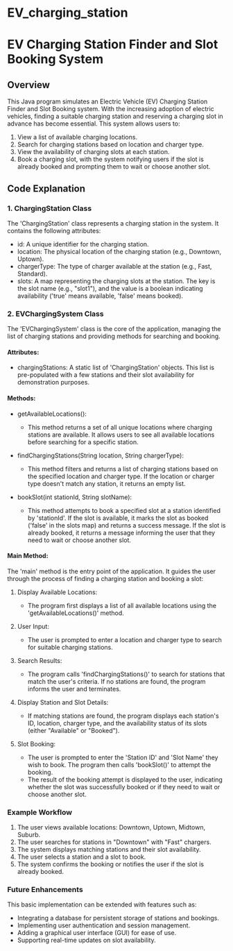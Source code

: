 # EV_charging_station


# EV Charging Station Finder and Slot Booking System

## Overview

This Java program simulates an Electric Vehicle (EV) Charging Station Finder and Slot Booking system. With the increasing adoption of electric vehicles, finding a suitable charging station and reserving a charging slot in advance has become essential. This system allows users to:

1. View a list of available charging locations.
2. Search for charging stations based on location and charger type.
3. View the availability of charging slots at each station.
4. Book a charging slot, with the system notifying users if the slot is already booked and prompting them to wait or choose another slot.

## Code Explanation

### 1. ChargingStation Class

The 'ChargingStation' class represents a charging station in the system. It contains the following attributes:
- id: A unique identifier for the charging station.
- location: The physical location of the charging station (e.g., Downtown, Uptown).
- chargerType: The type of charger available at the station (e.g., Fast, Standard).
- slots: A map representing the charging slots at the station. The key is the slot name (e.g., "slot1"), and the value is a boolean indicating availability ('true' means available, 'false' means booked).

### 2. EVChargingSystem Class

The 'EVChargingSystem' class is the core of the application, managing the list of charging stations and providing methods for searching and booking.

#### Attributes:
- chargingStations: A static list of 'ChargingStation' objects. This list is pre-populated with a few stations and their slot availability for demonstration purposes.

#### Methods:

- getAvailableLocations(): 
  - This method returns a set of all unique locations where charging stations are available. It allows users to see all available locations before searching for a specific station.

- findChargingStations(String location, String chargerType):
  - This method filters and returns a list of charging stations based on the specified location and charger type. If the location or charger type doesn't match any station, it returns an empty list.

- bookSlot(int stationId, String slotName):
  - This method attempts to book a specified slot at a station identified by 'stationId'. If the slot is available, it marks the slot as booked ('false' in the slots map) and returns a success message. If the slot is already booked, it returns a message informing the user that they need to wait or choose another slot.

#### Main Method:

The 'main' method is the entry point of the application. It guides the user through the process of finding a charging station and booking a slot:

1. Display Available Locations:
   - The program first displays a list of all available locations using the 'getAvailableLocations()' method.

2. User Input:
   - The user is prompted to enter a location and charger type to search for suitable charging stations.

3. Search Results:
   - The program calls 'findChargingStations()' to search for stations that match the user's criteria. If no stations are found, the program informs the user and terminates.

4. Display Station and Slot Details:
   - If matching stations are found, the program displays each station's ID, location, charger type, and the availability status of its slots (either "Available" or "Booked").

5. Slot Booking:
   - The user is prompted to enter the 'Station ID' and 'Slot Name' they wish to book. The program then calls 'bookSlot()' to attempt the booking.
   - The result of the booking attempt is displayed to the user, indicating whether the slot was successfully booked or if they need to wait or choose another slot.

### Example Workflow

1. The user views available locations: Downtown, Uptown, Midtown, Suburb.
2. The user searches for stations in "Downtown" with "Fast" chargers.
3. The system displays matching stations and their slot availability.
4. The user selects a station and a slot to book.
5. The system confirms the booking or notifies the user if the slot is already booked.

### Future Enhancements

This basic implementation can be extended with features such as:
- Integrating a database for persistent storage of stations and bookings.
- Implementing user authentication and session management.
- Adding a graphical user interface (GUI) for ease of use.
- Supporting real-time updates on slot availability.
